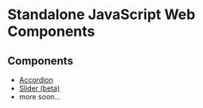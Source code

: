 # Standalone JavaScript Web Components

## Components
- [Accordion](./src/components/accordion)
- [Slider (beta)](./src/components/slider/)
- more soon...
